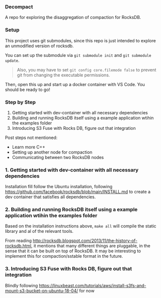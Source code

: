 ### Decompact
A repo for exploring the disaggregation of compaction for RocksDB.

### Setup

This project uses git submodules, since this repo is just intended to explore an unmodified version of rocksdb.

You can set up the submodule via `git submodule init` and `git submodule update`.

> Also, you may have to set `git config core.filemode false` to prevent git from changing the executable permissions.

Then, open this up and start up a docker container with VS Code. You should be ready to go!


### Step by Step

1. Getting started with dev-container with all necessary dependencies
2. Building and running RocksDB itself using a example application wtihin the examples folder
3. Introducing S3 Fuse with Rocks DB, figure out that integration

Post steps not mentioned:
- Learn more C++
- Setting up another node for compaction
- Communicating between two RocksDB nodes


### 1. Getting started with dev-container with all necessary dependencies

Installation fill follow the Ubuntu installation, following https://github.com/facebook/rocksdb/blob/main/INSTALL.md to create a dev container that satisfies all dependencies.


### 2. Building and running RocksDB itself using a example application wtihin the examples folder

Based on the installation instructions above, `make all` will compile the static library and al of the relevant tools.

From reading http://rocksdb.blogspot.com/2013/11/the-history-of-rocksdb.html, it mentions that many different things are pluggable, in the sense that it can be built on top of RocksDB. It may be interesting to implement this for compaction/sstable format in the future.

### 3. Introducing S3 Fuse with Rocks DB, figure out that integration

Blindly following https://linuxbeast.com/tutorials/aws/install-s3fs-and-mount-s3-bucket-on-ubuntu-18-04/ for now